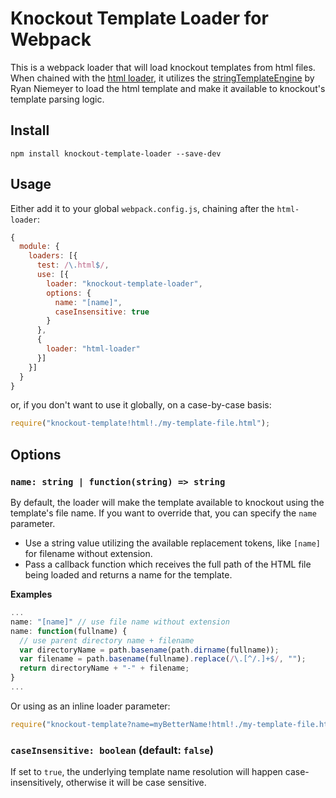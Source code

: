 # Knockout Template Loader for Webpack

This is a webpack loader that will load knockout templates from html files. When chained with the [html loader](https://github.com/webpack/html-loader), it utilizes the [stringTemplateEngine](https://github.com/rniemeyer/SamplePresentation/blob/master/js/stringTemplateEngine.js) by Ryan Niemeyer to load the html template and make it available to knockout's template parsing logic.

## Install

```
npm install knockout-template-loader --save-dev
```

## Usage

Either add it to your global `webpack.config.js`, chaining after the `html-loader`:

```js
{
  module: {
    loaders: [{
      test: /\.html$/,
      use: [{
        loader: "knockout-template-loader",
        options: {
          name: "[name]",
          caseInsensitive: true
        }
      },
      {
        loader: "html-loader"
      }]
    }]
  }
}
```

or, if you don't want to use it globally, on a case-by-case basis:

```js
require("knockout-template!html!./my-template-file.html");
```

## Options

### `name: string | function(string) => string`

By default, the loader will make the template available to knockout using the template's file name. If you want to override that, you can specify the `name` parameter. 

- Use a string value utilizing the available replacement tokens, like `[name]` for filename without extension. 
- Pass a callback function which receives the full path of the HTML file being loaded and returns a name for the template. 

**Examples**

```js
...
name: "[name]" // use file name without extension
name: function(fullname) {
  // use parent directory name + filename
  var directoryName = path.basename(path.dirname(fullname));
  var filename = path.basename(fullname).replace(/\.[^/.]+$/, "");
  return directoryName + "-" + filename;
}  
...
```

Or using as an inline loader parameter:

```js
require("knockout-template?name=myBetterName!html!./my-template-file.html");
```

### `caseInsensitive: boolean` (default: `false`)

If set to `true`, the underlying template name resolution will happen case-insensitively, otherwise it will be case sensitive.